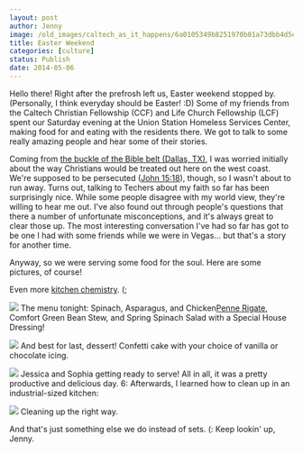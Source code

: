 ```yaml
---
layout: post
author: Jenny
image: /old_images/caltech_as_it_happens/6a0105349b8251970b01a73dbb4d5e970d.jpg
title: Easter Weekend
categories: [culture]
status: Publish
date: 2014-05-06
---
```


Hello there!
Right after the prefrosh left us, Easter weekend stopped by. (Personally, I think everyday should be Easter! :D) Some of my friends from the Caltech Christian Fellowship (CCF) and Life Church Fellowship (LCF) spent our Saturday evening at the Union Station Homeless Services Center, making food for and eating with the residents there. We got to talk to some really amazing people and hear some of their stories.

Coming from [the buckle of the Bible belt (Dallas, TX)](https://en.wikipedia.org/wiki/Bible_Belt), I was worried initially about the way Christians would be treated out here on the west coast. We're supposed to be persecuted ([John 15:18](https://www.biblegateway.com/passage/?search=John%2015:18-25)), though, so I wasn't about to run away. Turns out, talking to Techers about my faith so far has been surprisingly nice. While some people disagree with my world view, they're willing to hear me out. I've also found out through people's questions that there a number of unfortunate misconceptions, and it's always great to clear those up. The most interesting conversation I've had so far has got to be one I had with some friends while we were in Vegas... but that's a story for another time.

Anyway, so we were serving some food for the soul. Here are some pictures, of course!

Even more [kitchen chemistry](https://caltech.typepad.com/caltech_as_it_happens/2014/04/kitchen-chemistry.html). (;


![](/old_images/caltech_as_it_happens/6a0105349b8251970b01a511b01e2f970c.jpg)
The menu tonight: Spinach, Asparagus, and Chicken[Penne Rigate](https://en.wikipedia.org/wiki/List_of_pasta), Comfort Green Bean Stew, and Spring Spinach Salad with a Special House Dressing!


![](/old_images/caltech_as_it_happens/6a0105349b8251970b01a511b02021970c.jpg)
And best for last, dessert! Confetti cake with your choice of vanilla or chocolate icing.


![](/old_images/caltech_as_it_happens/6a0105349b8251970b01a511b029c0970c.jpg)
Jessica and Sophia getting ready to serve!
All in all, it was a pretty productive and delicious day. 6: Afterwards, I learned how to clean up in an industrial-sized kitchen:


![](/old_images/caltech_as_it_happens/6a0105349b8251970b01a3fd007d9f970b.jpg)
Cleaning up the right way.

And that's just something else we do instead of sets. (:
Keep lookin' up,
Jenny.

